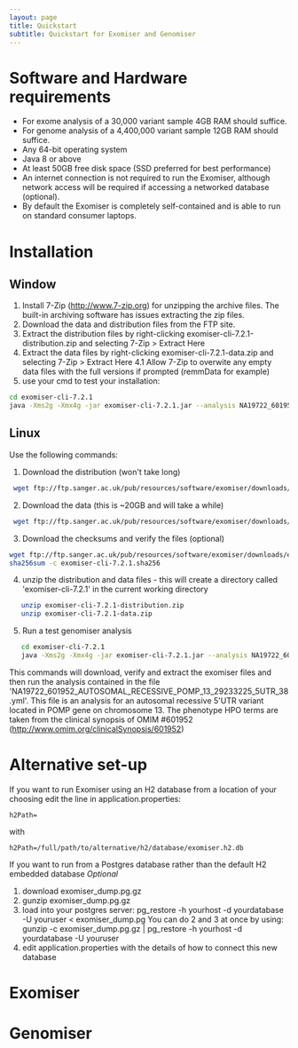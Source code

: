 ```yaml
---
layout: page
title: Quickstart
subtitle: Quickstart for Exomiser and Genomiser
---
```


# Software and Hardware requirements
 - For exome analysis of a 30,000 variant sample 4GB RAM should suffice.
 - For genome analysis of a 4,400,000 variant sample 12GB RAM should suffice.
 - Any 64-bit operating system
 - Java 8 or above
 - At least 50GB free disk space (SSD preferred for best performance)
 - An internet connection is not required to run the Exomiser, although network access will be required if accessing a
  networked database (optional).
 - By default the Exomiser is completely self-contained and is able to run on standard consumer laptops.

# Installation

## Window

 1. Install 7-Zip (http://www.7-zip.org) for unzipping the archive files. The built-in archiving software has issues extracting the zip files. 
 2. Download the data and distribution files from the FTP site.
 3. Extract the distribution files by right-clicking exomiser-cli-7.2.1-distribution.zip and selecting 7-Zip > Extract Here
 4. Extract the data files by right-clicking exomiser-cli-7.2.1-data.zip and selecting 7-Zip > Extract Here
   4.1 Allow 7-Zip to overwite any empty data files with the full versions if prompted (remmData for example) 
 5. use your cmd to test your installation:
 
 ```bash
 cd exomiser-cli-7.2.1
 java -Xms2g -Xmx4g -jar exomiser-cli-7.2.1.jar --analysis NA19722_601952_AUTOSOMAL_RECESSIVE_POMP_13_29233225_5UTR_38.yml
 ```
 
## Linux

Use the following commands:

 1. Download the distribution (won't take long)
 
 ```bash
  wget ftp://ftp.sanger.ac.uk/pub/resources/software/exomiser/downloads/exomiser/exomiser-cli-7.2.1-distribution.zip
 ```
 2. Download the data (this is ~20GB and will take a while)
 
```bash
 wget ftp://ftp.sanger.ac.uk/pub/resources/software/exomiser/downloads/exomiser/exomiser-cli-7.2.1-data.zip
 ```
 3. Download the checksums and verify the files (optional)
 
 ```bash
 wget ftp://ftp.sanger.ac.uk/pub/resources/software/exomiser/downloads/exomiser/exomiser-cli-7.2.1.sha256    
 sha256sum -c exomiser-cli-7.2.1.sha256
 ```

 4. unzip the distribution and data files - this will create a directory called 'exomiser-cli-7.2.1' in the current working directory
 ```bash
    unzip exomiser-cli-7.2.1-distribution.zip
    unzip exomiser-cli-7.2.1-data.zip
 ```
 
 5. Run a test genomiser analysis
 ```bash
    cd exomiser-cli-7.2.1
    java -Xms2g -Xmx4g -jar exomiser-cli-7.2.1.jar --analysis NA19722_601952_AUTOSOMAL_RECESSIVE_POMP_13_29233225_5UTR_38.yml
 ```

This commands will download, verify and extract the exomiser files and then run the analysis contained in the file 'NA19722_601952_AUTOSOMAL_RECESSIVE_POMP_13_29233225_5UTR_38.yml'. 
This file is an analysis for an autosomal recessive 5'UTR variant located in POMP gene on chromosome 13. The phenotype HPO terms are taken from the clinical synopsis of
OMIM #601952 (http://www.omim.org/clinicalSynopsis/601952) 

# Alternative set-up

If you want to run Exomiser using an H2 database from a location of your choosing edit the line in application.properties:

    h2Path=

with

    h2Path=/full/path/to/alternative/h2/database/exomiser.h2.db

If you want to run from a Postgres database rather than the default H2 embedded database *Optional*
  
1. download exomiser_dump.pg.gz
2. gunzip exomiser_dump.pg.gz
3. load into your postgres server: pg_restore -h yourhost -d yourdatabase -U youruser < exomiser_dump.pg
    You can do 2 and 3 at once by using: gunzip -c exomiser_dump.pg.gz | pg_restore -h yourhost -d yourdatabase -U youruser
4. edit application.properties with the details of how to connect this new database

# Exomiser

# Genomiser

